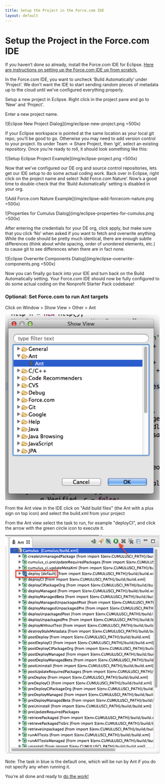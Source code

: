 ```yaml
---
title: Setup the Project in the Force.com IDE
layout: default
---
```

# Setup the Project in the Force.com IDE

If you haven’t done so already, install the Force.com IDE for Eclipse. [Here are instructions on setting up the Force.com IDE up from scratch.](https://developer.salesforce.com/page/Force.com_IDE_Installation)

In the Force.com IDE, you want to uncheck ‘Build Automatically’ under ‘Project’.   We don’t want the IDE to start sending random pieces of metadata up to the cloud until we’ve configured everything properly.

Setup a new project in Eclipse.  Right click in the project pane and go to ‘New’ and ‘Project’.  

Enter a new project name.  

![Eclipse New Project Dialog](img/eclipse-new-project.png =500x)

If your Eclipse workspace is pointed at the same location as your local git repo, you’ll be good to go.  Otherwise you may need to add version control to your project.  Its under Team -> Share Project, then ‘git’, select an existing repository.  Once you’re ready to roll, it should look something like this:

![Setup Eclipse Project Example](img/eclipse-project.png =500x)

Now that we’ve configured our DE org and source control repositories, lets get our IDE setup to do some actual coding work.  Back over in Eclipse, right click on the project name and select ‘Add Force.com Nature’. Now’s a good time to double-check that the ‘Build Automatically’ setting is disabled in your org.

![Add Force.com Nature Example](img/eclipse-add-forcecom-nature.png =500x)

![Properties for Cumulus Dialog](img/eclipse-properties-for-cumulus.png =500x)

After entering the credentials for your DE org, click apply, but make sure that you click ‘No’ when asked if you want to fetch and overwrite anything.  While the code should be pretty much identical, there are enough subtle differences (think about white spacing, order of unordered elements, etc.) to cause git to see differences when there are in fact none.

![Eclipse Overwrite Components Dialog](img/eclipse-overwrite-components.png =500x)

Now you can finally go back into your IDE and turn back on the Build Automatically setting.  Your Force.com IDE should now be fully configured to do some actual coding on the Nonprofit Starter Pack codebase!

### Optional: Set Force.com to run Ant targets

Click on Window > Show View > Other > Ant

![Selecting ANT in Eclipse](img/eclipse-select-ant.png)

From the Ant view in the IDE click on "Add build files" (the Ant with a plus sign on top icon) and select the build.xml from your project

From the Ant view select the task to run, for example "deployCI", and click the arrow with the green circle icon to execute it.

![Selecting ANT Targets in Eclipse](img/eclipse-ant-targets.png)

Note: The task in blue is the default one, which will be run by Ant if you do not specify any when running it.

You're all done and ready to [do the work!](Do-the-Work.html)
